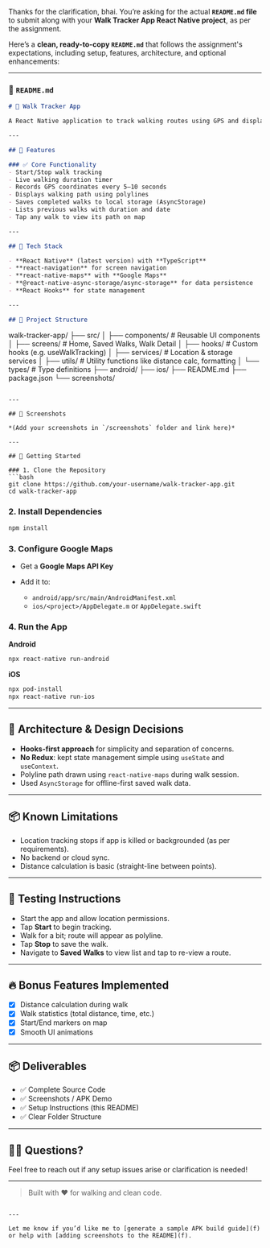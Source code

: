 Thanks for the clarification, bhai. You’re asking for the actual **`README.md` file** to submit along with your **Walk Tracker App React Native project**, as per the assignment.

Here’s a **clean, ready-to-copy `README.md`** that follows the assignment's expectations, including setup, features, architecture, and optional enhancements:

---

### 📄 `README.md`

```markdown
# 🚶 Walk Tracker App

A React Native application to track walking routes using GPS and display them on an interactive map. Built as part of a React Native developer hiring assignment.

---

## 📱 Features

### ✅ Core Functionality
- Start/Stop walk tracking
- Live walking duration timer
- Records GPS coordinates every 5–10 seconds
- Displays walking path using polylines
- Saves completed walks to local storage (AsyncStorage)
- Lists previous walks with duration and date
- Tap any walk to view its path on map

---

## 🧱 Tech Stack

- **React Native** (latest version) with **TypeScript**
- **react-navigation** for screen navigation
- **react-native-maps** with **Google Maps**
- **@react-native-async-storage/async-storage** for data persistence
- **React Hooks** for state management

---

## 📂 Project Structure

```

walk-tracker-app/
├── src/
│   ├── components/       # Reusable UI components
│   ├── screens/          # Home, Saved Walks, Walk Detail
│   ├── hooks/            # Custom hooks (e.g. useWalkTracking)
│   ├── services/         # Location & storage services
│   ├── utils/            # Utility functions like distance calc, formatting
│   └── types/            # Type definitions
├── android/
├── ios/
├── README.md
├── package.json
└── screenshots/

````

---

## 📸 Screenshots

*(Add your screenshots in `/screenshots` folder and link here)*

---

## 🚀 Getting Started

### 1. Clone the Repository
```bash
git clone https://github.com/your-username/walk-tracker-app.git
cd walk-tracker-app
````

### 2. Install Dependencies

```bash
npm install
```

### 3. Configure Google Maps

* Get a **Google Maps API Key**
* Add it to:

  * `android/app/src/main/AndroidManifest.xml`
  * `ios/<project>/AppDelegate.m` or `AppDelegate.swift`

### 4. Run the App

**Android**

```bash
npx react-native run-android
```

**iOS**

```bash
npx pod-install
npx react-native run-ios
```

---

## 📌 Architecture & Design Decisions

* **Hooks-first approach** for simplicity and separation of concerns.
* **No Redux**: kept state management simple using `useState` and `useContext`.
* Polyline path drawn using `react-native-maps` during walk session.
* Used `AsyncStorage` for offline-first saved walk data.

---

## 📦 Known Limitations

* Location tracking stops if app is killed or backgrounded (as per requirements).
* No backend or cloud sync.
* Distance calculation is basic (straight-line between points).

---

## 🧪 Testing Instructions

* Start the app and allow location permissions.
* Tap **Start** to begin tracking.
* Walk for a bit; route will appear as polyline.
* Tap **Stop** to save the walk.
* Navigate to **Saved Walks** to view list and tap to re-view a route.

---

## 🔥 Bonus Features Implemented

* [x] Distance calculation during walk
* [x] Walk statistics (total distance, time, etc.)
* [x] Start/End markers on map
* [x] Smooth UI animations

---

## 📦 Deliverables

* ✅ Complete Source Code
* ✅ Screenshots / APK Demo
* ✅ Setup Instructions (this README)
* ✅ Clear Folder Structure

---

## 🙋‍♂️ Questions?

Feel free to reach out if any setup issues arise or clarification is needed!

---

> Built with ❤️ for walking and clean code.

```

---

Let me know if you’d like me to [generate a sample APK build guide](f) or help with [adding screenshots to the README](f).
```
